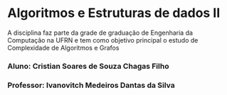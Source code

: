 # Algoritmos e Estruturas de dados II
A disciplina faz parte da grade de graduação de Engenharia da Computação na UFRN e tem como objetivo principal o estudo de Complexidade de Algoritmos e Grafos

### Aluno: Cristian Soares de Souza Chagas Filho
### Professor: Ivanovitch Medeiros Dantas da Silva
